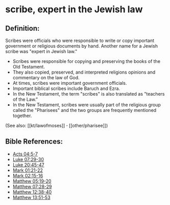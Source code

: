 # scribe, expert in the Jewish law #

## Definition: ##

Scribes were officials who were responsible to write or copy important government or religious documents by hand. Another name for a Jewish scribe was "expert in Jewish law."

 * Scribes were responsible for copying and preserving the books of the Old Testament.
 * They also copied, preserved, and interpreted religions opinions and commentary on the law of God. 
 * At times, scribes were important government officials.
 * Important biblical scribes include Baruch and Ezra.
 * In the New Testament, the term "scribes" is also translated as "teachers of the Law."
 * In the New Testament, scribes were usually part of the religious group called the "Pharisees" and the two groups are frequently mentioned together.

(See also: [[kt/lawofmoses]] **·** [[other/pharisee]])

## Bible References: ##

* [Acts 04:5-7](en/tn/act/help/04/05)
* [Luke 07:29-30](en/tn/luk/help/07/29)
* [Luke 20:45-47](en/tn/luk/help/20/45)
* [Mark 01:21-22](en/tn/mrk/help/01/21)
* [Mark 02:15-16](en/tn/mrk/help/02/15)
* [Matthew 05:19-20](en/tn/mat/help/05/19)
* [Matthew 07:28-29](en/tn/mat/help/07/28)
* [Matthew 12:38-40](en/tn/mat/help/12/38)
* [Matthew 13:51-53](en/tn/mat/help/13/51)
